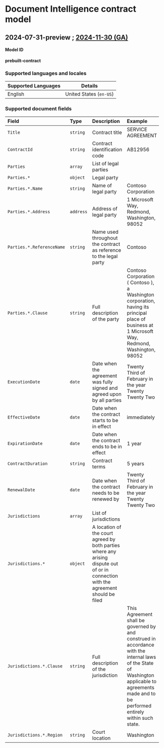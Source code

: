 # Document Intelligence contract model

## 2024-07-31-preview ; [2024-11-30 (GA)](#tab/2024-11-30)

#### Model ID

**prebuilt-contract**

### Supported languages and locales

| Supported Languages | Details |
|:--------------------|:-------:|
|English|United States (`en-US`)|

### Supported document fields

| Field | Type | Description | Example |
|:------|:-----|:------------|:--------|
|`Title`|`string`|Contract title|SERVICE AGREEMENT|
|`ContractId`|`string`|Contract identification code|AB12956|
|`Parties`|`array`|List of legal parties||
|`Parties.*`|`object`|Legal party||
|`Parties.*.Name`|`string`|Name of legal party|Contoso Corporation|
|`Parties.*.Address`|`address`|Address of legal party|1 Microsoft Way, Redmond, Washington, 98052|
|`Parties.*.ReferenceName`|`string`|Name used throughout the contract as reference to the legal party|Contoso|
|`Parties.*.Clause`|`string`|Full description of the party|Contoso Corporation ( Contoso ), a Washington corporation, having its principal place of business at 1 Microsoft Way, Redmond, Washington, 98052|
|`ExecutionDate`|`date`|Date when the agreement was fully signed and agreed upon by all parties|Twenty Third of February in the year Twenty Twenty Two|
|`EffectiveDate`|`date`|Date when the contract starts to be in effect|immediately|
|`ExpirationDate`|`date`|Date when the contract ends to be in effect|1 year|
|`ContractDuration`|`string`|Contract terms|5 years|
|`RenewalDate`|`date`|Date when the contract needs to be renewed by|Twenty Third of February in the year Twenty Twenty Two|
|`Jurisdictions`|`array`|List of jurisdictions||
|`Jurisdictions.*`|`object`|A location of the court agreed by both parties where any arising dispute out of or in connection with the agreement should be filed||
|`Jurisdictions.*.Clause`|`string`|Full description of the jurisdiction|This Agreement shall be governed by and construed in accordance with the internal laws of the State of Washington applicable to agreements made and to be performed entirely within such state.|
|`Jurisdictions.*.Region`|`string`|Court location|Washington|

